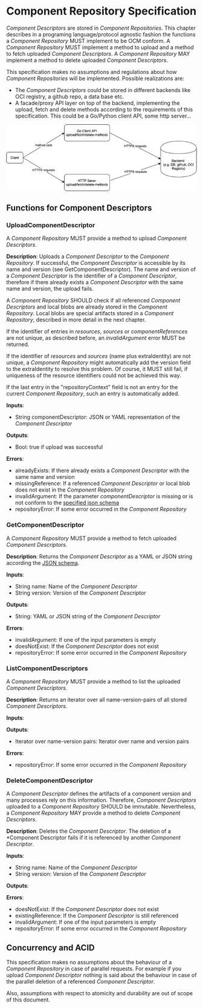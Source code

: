 # Component Repository Specification

*Component Descriptors* are stored in *Component Repositories*. This chapter describes in a programing language/protocol
agnostic fashion the functions a *Component Repository* MUST implement to be OCM conform. A *Component Repository* MUST
implement a method to upload and a method to fetch uploaded *Component Descriptors*. A *Component Repository* MAY
implement a method to delete uploaded *Component Descriptors*.

This specification makes no assumptions and regulations about how *Component Repositories* will be implemented. Possible
realizations are:

- The *Component Descriptors* could be stored in different backends like OCI registry, a github repo, a data base etc.
- A facade/proxy API layer on top of the backend, implementing the upload, fetch and delete methods according to the
requirements of this specification. This could be a Go/Python client API, some http server... 

![](./images/component-repo.png)

## Functions for Component Descriptors

### UploadComponentDescriptor

A *Component Repository* MUST provide a method to upload *Component Descriptors*. 

**Description**: Uploads a *Component Descriptor* to the *Component Repository*. If successful, the *Component Descriptor*
is accessible by its name and version (see GetComponentDescriptor). The name and version of a *Component Descriptor*
is the identifier of a *Component Descriptor*, therefore if there already exists a *Component Descriptor*
with the same name and version, the upload fails. 

A *Component Repository* SHOULD check if all referenced *Component Descriptors* and local blobs are already stored in 
the *Component Repository*. Local blobs are special artifacts stored in a *Component Repository*, described in more 
detail in the next chapter.

If the identifier of entries in *resources*, *sources* or *componentReferences* are not unique, as described before,
an *invalidArgument* error MUST be returned.

If the identifier of *resources* and *sources* (name plus extraIdentity) are not unique, a *Component Repository* might 
automatically add the version field to the extraIdentity to resolve this problem. Of course, it MUST still fail, if 
uniqueness of the resource identifiers could not be achieved this way.

If the last entry in the "repositoryContext" field is not an entry for the current *Component Repository*, such an 
entry is automatically added.

**Inputs**:

- String componentDescriptor: JSON or YAML representation of the *Component Descriptor*

**Outputs**:

- Bool: true if upload was successful 

**Errors**:

- alreadyExists: If there already exists a *Component Descriptor* with the same name and version
- missingReference: If a referenced *Component Descriptor* or local blob does not exist in the *Component Repository*
- invalidArgument: If the parameter *componentDescriptor* is missing or is not conform to the
  [specified json schema](component-descriptor-v2-schema.yaml)
- repositoryError: If some error occurred in the *Component Repository*

### GetComponentDescriptor

A *Component Repository* MUST provide a method to fetch uploaded *Component Descriptors*.

**Description**: Returns the *Component Descriptor* as a YAML or JSON string according the 
[JSON schema](component-descriptor-v2-schema.yaml).

**Inputs**:

- String name: Name of the *Component Descriptor*
- String version: Version of the *Component Descriptor*

**Outputs**:

- String: YAML or JSON string of the *Component Descriptor*

**Errors**:

- invalidArgument: If one of the input parameters is empty
- doesNotExist: If the *Component Descriptor* does not exist
- repositoryError: If some error occurred in the *Component Repository*

### ListComponentDescriptors

A *Component Repository* MUST provide a method to list the uploaded *Component Descriptors*.

**Description**: Returns an iterator over all name-version-pairs of all stored *Component Descriptors*.

**Inputs**:

**Outputs**:

- Iterator over name-version pairs: Iterator over name and version pairs

**Errors**:

- repositoryError: If some error occurred in the *Component Repository*

### DeleteComponentDescriptor

A *Component Descriptor* defines the artifacts of a component version and many processes rely on this information.
Therefore, *Component Descriptors* uploaded to a *Component Repository* SHOULD be immutable. Nevertheless, a
*Component Repository* MAY provide a method to delete *Component Descriptors*.

**Description**: Deletes the *Component Descriptor*. The deletion of a *Component Descriptor fails if it is referenced 
by another *Component Descriptor*.

**Inputs**:

- String name: Name of the *Component Descriptor*
- String version: Version of the *Component Descriptor*

**Outputs**:

**Errors**:

- doesNotExist: If the *Component Descriptor* does not exist
- existingReference: If the *Component Descriptor* is still referenced
- invalidArgument: If one of the input parameters is empty
- repositoryError: If some error occurred in the *Component Repository*

## Concurrency and ACID 

This specification makes no assumptions about the behaviour of a *Component Repository* in case of parallel requests.
For example if you upload *Component Descriptor* nothing is said about the behaviour in case of the parallel deletion
of a referenced *Component Descriptor*.

Also, assumptions with respect to atomicity and durability are out of scope of this document.